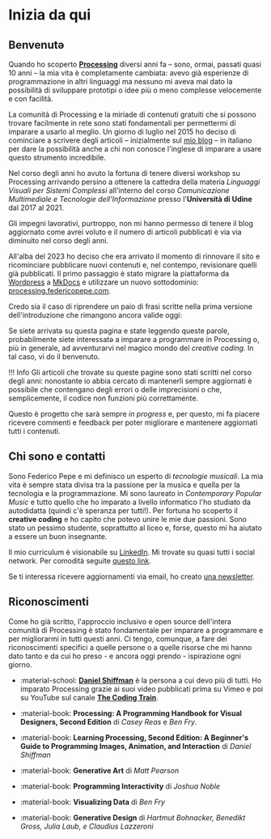 # Inizia da qui

## Benvenutə
Quando ho scoperto [**Processing**](https://www.processing.org) diversi anni fa – sono, ormai, passati quasi 10 anni – la mia vita è completamente cambiata: avevo già esperienze di programmazione in altri linguaggi ma nessuno mi aveva mai dato la possibilità di sviluppare prototipi o idee più o meno complesse velocemente e con facilità.

La comunità di Processing e la miriade di contenuti gratuiti che si possono trovare facilmente in rete sono stati fondamentali per permettermi di imparare a usarlo al meglio. Un giorno di luglio nel 2015 ho deciso di cominciare a scrivere degli articoli – inizialmente sul [mio blog](https://blog.federicopepe.com) – in italiano per dare la possibilità anche a chi non conosce l'inglese di imparare a usare questo strumento incredibile.

Nel corso degli anni ho avuto la fortuna di tenere diversi workshop su Processing arrivando persino a ottenere la cattedra della materia *Linguaggi Visuali per Sistemi Complessi* all'interno del corso *Comunicazione Multimediale e Tecnologie dell'Informazione* presso l'**Università di Udine** dal 2017 al 2021.

Gli impegni lavorativi, purtroppo, non mi hanno permesso di tenere il blog aggiornato come avrei voluto e il numero di articoli pubblicati è via via diminuito nel corso degli anni.

All'alba del 2023 ho deciso che era arrivato il momento di rinnovare il sito e ricominciare pubblicare nuovi contenuti e, nel contempo, revisionare quelli già pubblicati. Il primo passaggio è stato migrare la piattaforma da [Wordpress](http://www.wordpress.org) a [MkDocs](https://www.mkdocs.org/) e utilizzare un nuovo sottodominio: [processing.federicopepe.com](https://processing.federicopepe.com).

Credo sia il caso di riprendere un paio di frasi scritte nella prima versione dell'introduzione che rimangono ancora valide oggi:

Se siete arrivatə su questa pagina e state leggendo queste parole, probabilmente siete interessatə a imparare a programmare in Processing o, più in generale, ad avventurarvi nel magico mondo del *creative coding*. In tal caso, vi do il benvenuto.

!!! Info
    Gli articoli che trovate su queste pagine sono stati scritti nel corso degli anni: nonostante io abbia cercato di mantenerli sempre aggiornati è possibile che contengano degli errori o delle imprecisioni o che, semplicemente, il codice non funzioni più correttamente.

Questo è progetto che sarà sempre *in progress* e, per questo, mi fa piacere ricevere commenti e feedback per poter migliorare e mantenere aggiornati tutti i contenuti.

## Chi sono e contatti
Sono Federico Pepe e mi definisco un esperto di *tecnologie musicali*. La mia vita è sempre stata divisa tra la passione per la musica e quella per la tecnologia e la programmazione. Mi sono laureato in _Contemporary Popular Music_ e tutto quello che ho imparato a livello informatico l'ho studiato da autodidatta (quindi c'è speranza per tutti!). Per fortuna ho scoperto il **creative coding** e ho capito che potevo unire le mie due passioni. Sono stato un pessimo studente, soprattutto al liceo e, forse, questo mi ha aiutato a essere un buon insegnante.

Il mio curriculum è visionabile su [LinkedIn](https://www.linkedin.com/in/pepefederico). Mi trovate su quasi tutti i social network. Per comodità seguite [questo link](https://fdri.co/bio).

Se ti interessa ricevere aggiornamenti via email, ho creato [una newsletter](https://www.tinyletter.com/creativecoding). 

## Riconoscimenti

Come ho già scritto, l'approccio inclusivo e open source dell'intera comunità di Processing è stato fondamentale per imparare a programmare e per migliorarmi in tutti questi anni. Ci tengo, comunque, a fare dei riconoscimenti specifici a quelle persone o a quelle risorse che mi hanno dato tanto e da cui ho preso - e ancora oggi prendo - ispirazione ogni giorno.

* :material-school: **[Daniel Shiffman](https://shiffman.net/)** è la persona a cui devo più di tutti. Ho imparato Processing grazie ai suoi video pubblicati prima su Vimeo e poi su YouTube sul canale **[The Coding Train](https://www.youtube.com/@TheCodingTrain)**.

* :material-book: **Processing: A Programming Handbook for Visual Designers, Second Edition** di *Casey Reas* e *Ben Fry*.

* :material-book: **Learning Processing, Second Edition: A Beginner's Guide to Programming Images, Animation, and Interaction** di *Daniel Shiffman*

* :material-book: **Generative Art** di *Matt Pearson*

* :material-book: **Programming Interactivity** di *Joshua Noble*

* :material-book: **Visualizing Data** di *Ben Fry*

* :material-book: **Generative Design** di *Hartmut Bohnacker, Benedikt Gross, Julia Laub, e Claudius Lazzeroni*